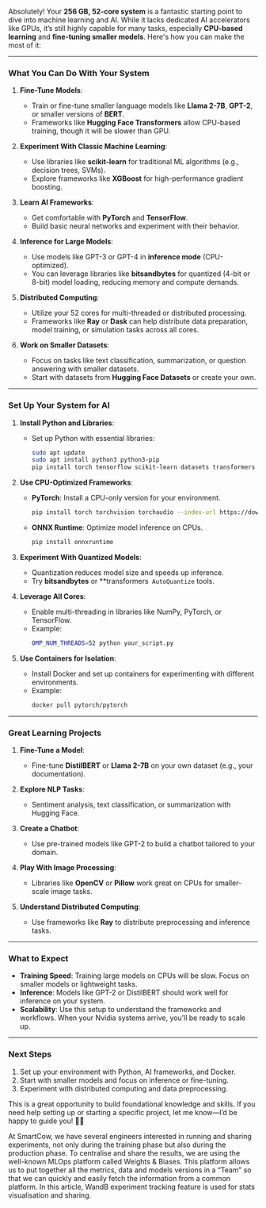 

Absolutely! Your **256 GB, 52-core system** is a fantastic starting point to dive into machine learning and AI. While it lacks dedicated AI accelerators like GPUs, it’s still highly capable for many tasks, especially **CPU-based learning** and **fine-tuning smaller models**. Here's how you can make the most of it:

---

### **What You Can Do With Your System**
1. **Fine-Tune Models**:
   - Train or fine-tune smaller language models like **Llama 2-7B**, **GPT-2**, or smaller versions of **BERT**.
   - Frameworks like **Hugging Face Transformers** allow CPU-based training, though it will be slower than GPU.

2. **Experiment With Classic Machine Learning**:
   - Use libraries like **scikit-learn** for traditional ML algorithms (e.g., decision trees, SVMs).
   - Explore frameworks like **XGBoost** for high-performance gradient boosting.

3. **Learn AI Frameworks**:
   - Get comfortable with **PyTorch** and **TensorFlow**.
   - Build basic neural networks and experiment with their behavior.

4. **Inference for Large Models**:
   - Use models like GPT-3 or GPT-4 in **inference mode** (CPU-optimized).
   - You can leverage libraries like **bitsandbytes** for quantized (4-bit or 8-bit) model loading, reducing memory and compute demands.

5. **Distributed Computing**:
   - Utilize your 52 cores for multi-threaded or distributed processing.
   - Frameworks like **Ray** or **Dask** can help distribute data preparation, model training, or simulation tasks across all cores.

6. **Work on Smaller Datasets**:
   - Focus on tasks like text classification, summarization, or question answering with smaller datasets.
   - Start with datasets from **Hugging Face Datasets** or create your own.

---

### **Set Up Your System for AI**
1. **Install Python and Libraries**:
   - Set up Python with essential libraries:
     ```bash
     sudo apt update
     sudo apt install python3 python3-pip
     pip install torch tensorflow scikit-learn datasets transformers
     ```

2. **Use CPU-Optimized Frameworks**:
   - **PyTorch**: Install a CPU-only version for your environment.
     ```bash
     pip install torch torchvision torchaudio --index-url https://download.pytorch.org/whl/cpu
     ```
   - **ONNX Runtime**: Optimize model inference on CPUs.
     ```bash
     pip install onnxruntime
     ```

3. **Experiment With Quantized Models**:
   - Quantization reduces model size and speeds up inference.
   - Try **bitsandbytes** or **transformers` AutoQuantize` tools.

4. **Leverage All Cores**:
   - Enable multi-threading in libraries like NumPy, PyTorch, or TensorFlow.
   - Example:
     ```bash
     OMP_NUM_THREADS=52 python your_script.py
     ```

5. **Use Containers for Isolation**:
   - Install Docker and set up containers for experimenting with different environments.
   - Example:
     ```bash
     docker pull pytorch/pytorch
     ```

---

### **Great Learning Projects**
1. **Fine-Tune a Model**:
   - Fine-tune **DistilBERT** or **Llama 2-7B** on your own dataset (e.g., your documentation).

2. **Explore NLP Tasks**:
   - Sentiment analysis, text classification, or summarization with Hugging Face.

3. **Create a Chatbot**:
   - Use pre-trained models like GPT-2 to build a chatbot tailored to your domain.

4. **Play With Image Processing**:
   - Libraries like **OpenCV** or **Pillow** work great on CPUs for smaller-scale image tasks.

5. **Understand Distributed Computing**:
   - Use frameworks like **Ray** to distribute preprocessing and inference tasks.

---

### **What to Expect**
- **Training Speed**: Training large models on CPUs will be slow. Focus on smaller models or lightweight tasks.
- **Inference**: Models like GPT-2 or DistilBERT should work well for inference on your system.
- **Scalability**: Use this setup to understand the frameworks and workflows. When your Nvidia systems arrive, you’ll be ready to scale up.

---

### **Next Steps**
1. Set up your environment with Python, AI frameworks, and Docker.
2. Start with smaller models and focus on inference or fine-tuning.
3. Experiment with distributed computing and data preprocessing.

This is a great opportunity to build foundational knowledge and skills. If you need help setting up or starting a specific project, let me know—I’d be happy to guide you! 🚀😊


At SmartCow, we have several engineers interested in running and sharing experiments, not only during the training phase but also during the production phase. To centralise and share the results, we are using the well-known MLOps platform called Weights & Biases. This platform allows us to put together all the metrics, data and models versions in a “Team” so that we can quickly and easily fetch the information from a common platform. In this article, WandB experiment tracking feature is used for stats visualisation and sharing.